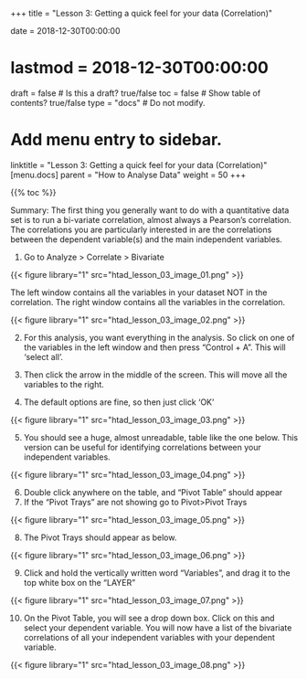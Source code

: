 +++
title = "Lesson 3: Getting a quick feel for your data (Correlation)"

date = 2018-12-30T00:00:00
# lastmod = 2018-12-30T00:00:00

draft = false  # Is this a draft? true/false
toc = false  # Show table of contents? true/false
type = "docs"  # Do not modify.



# Add menu entry to sidebar.
linktitle = "Lesson 3: Getting a quick feel for your data (Correlation)"
[menu.docs]
  parent = "How to Analyse Data"
  weight = 50
+++

{{% toc %}}

Summary: The first thing you generally want to do with a quantitative data set is to run a bi-variate correlation, almost always a Pearson’s correlation. The correlations you are particularly interested in are the correlations between the dependent variable(s) and the main independent variables.

1)  Go to Analyze > Correlate > Bivariate

{{< figure library="1" src="htad_lesson_03_image_01.png" >}}

The left window contains all the variables in your dataset NOT in the correlation. The right window contains all the variables in the correlation.

{{< figure library="1" src="htad_lesson_03_image_02.png" >}}
 
2)  For this analysis, you want everything in the analysis. So click on one of the variables in the left window and then press “Control + A”. This will ‘select all’.

3)  Then click the arrow in the middle of the screen. This will move all the variables to the right.

4)  The default options are fine, so then just click ‘OK’

{{< figure library="1" src="htad_lesson_03_image_03.png" >}}

5)  You should see a huge, almost unreadable, table like the one below. This version can be useful for identifying correlations between your independent variables.
 
{{< figure library="1" src="htad_lesson_03_image_04.png" >}}

6)  Double click anywhere on the table, and “Pivot Table” should appear
7)  If the “Pivot Trays” are not showing go to Pivot>Pivot Trays

{{< figure library="1" src="htad_lesson_03_image_05.png" >}}
 
8)  The Pivot Trays should appear as below. 

{{< figure library="1" src="htad_lesson_03_image_06.png" >}}

9)  Click and hold the vertically written word “Variables”, and drag it to the top white box on the “LAYER”

{{< figure library="1" src="htad_lesson_03_image_07.png" >}}
 
10) On the Pivot Table, you will see a drop down box. Click on this and select your dependent variable. You will now have a list of the bivariate correlations of all your independent variables with your dependent variable.

{{< figure library="1" src="htad_lesson_03_image_08.png" >}}
